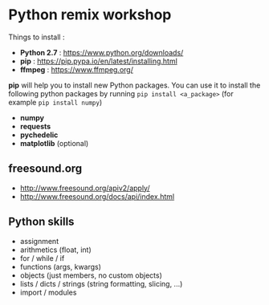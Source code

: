 Python remix workshop
================================


Things to install :

- **Python 2.7** : https://www.python.org/downloads/
- **pip** : https://pip.pypa.io/en/latest/installing.html
- **ffmpeg** : https://www.ffmpeg.org/ 


**pip** will help you to install new Python packages. You can use it to install the following python packages by running `pip install <a_package>` (for example `pip install numpy`) 

- **numpy**
- **requests**
- **pychedelic**
- **matplotlib** (optional)


freesound.org
----------------

- http://www.freesound.org/apiv2/apply/
- http://www.freesound.org/docs/api/index.html


Python skills
---------------

- assignment
- arithmetics (float, int)
- for / while / if
- functions (args, kwargs)
- objects (just members, no custom objects)
- lists / dicts / strings (string formatting, slicing, ...)
- import / modules

